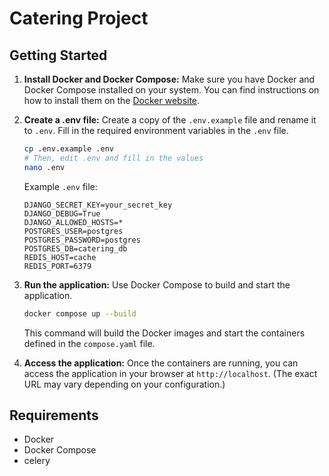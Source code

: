 # Catering Project

## Getting Started

1.  **Install Docker and Docker Compose:** Make sure you have Docker and Docker Compose installed on your system.  You can find instructions on how to install them on the [Docker website](https://docs.docker.com/get-docker/).

2.  **Create a .env file:** Create a copy of the `.env.example` file and rename it to `.env`.  Fill in the required environment variables in the `.env` file.

    ```bash
    cp .env.example .env
    # Then, edit .env and fill in the values
    nano .env
    ```

    Example `.env` file:

    ```
    DJANGO_SECRET_KEY=your_secret_key
    DJANGO_DEBUG=True
    DJANGO_ALLOWED_HOSTS=*
    POSTGRES_USER=postgres
    POSTGRES_PASSWORD=postgres
    POSTGRES_DB=catering_db
    REDIS_HOST=cache
    REDIS_PORT=6379
    ```

3.  **Run the application:** Use Docker Compose to build and start the application.

    ```bash
    docker compose up --build
    ```

    This command will build the Docker images and start the containers defined in the `compose.yaml` file.

4.  **Access the application:** Once the containers are running, you can access the application in your browser at `http://localhost`. (The exact URL may vary depending on your configuration.)

## Requirements

*   Docker
*   Docker Compose
*   celery